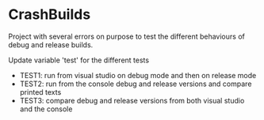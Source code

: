 # CrashBuilds
Project with several errors on purpose to test the different behaviours of debug and release builds.

Update variable 'test' for the different tests
- TEST1: run from visual studio on debug mode and then on release mode
- TEST2: run from the console debug and release versions and compare printed texts
- TEST3: compare debug and release versions from both visual studio and the console
